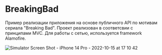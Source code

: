 # BreakingBad

Пример реализации приложения на основе публичного API по мотивам сериала "Breaking Bad".
Проект реализован в соответсвии с принципами MVC. 
Для работы с сетью, используется framework Alamofire.

![Simulator Screen Shot - iPhone 14 Pro - 2022-10-15 at 17 10 42](<img src=https://user-images.githubusercontent.com/104350118/195986007-9dc0a0aa-3978-4b91-9984-aabc34800544.png" width="400" height="790">)
